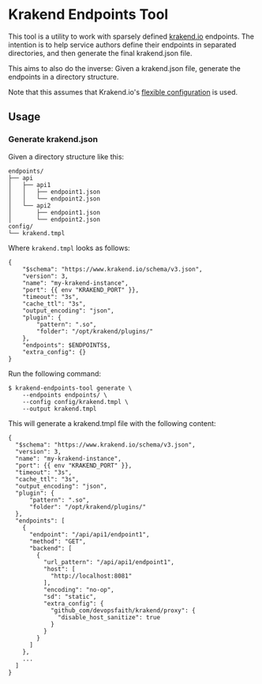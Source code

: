 # Krakend Endpoints Tool

This tool is a utility to work with sparsely defined [krakend.io](https://www.krakend.io/)
endpoints. The intention is to help service authors define their endpoints in
separated directories, and then generate the final krakend.json file.

This aims to also do the inverse: Given a krakend.json file, generate the
endpoints in a directory structure.

Note that this assumes that Krakend.io's [flexible configuration](
https://www.krakend.io/docs/configuration/flexible-config/) is used.

## Usage

### Generate krakend.json

Given a directory structure like this:

    endpoints/
    ├── api
    │   ├── api1
    │   │   ├── endpoint1.json
    │   │   └── endpoint2.json
    │   └── api2
    │       ├── endpoint1.json
    │       └── endpoint2.json
    config/
    └── krakend.tmpl

Where `krakend.tmpl` looks as follows:

    {
        "$schema": "https://www.krakend.io/schema/v3.json",
        "version": 3,
        "name": "my-krakend-instance",
        "port": {{ env "KRAKEND_PORT" }},
        "timeout": "3s",
        "cache_ttl": "3s",
        "output_encoding": "json",
        "plugin": {
            "pattern": ".so",
            "folder": "/opt/krakend/plugins/"
        },
        "endpoints": $ENDPOINTS$,
        "extra_config": {}
    }

Run the following command:

    $ krakend-endpoints-tool generate \
        --endpoints endpoints/ \
        --config config/krakend.tmpl \
        --output krakend.tmpl

This will generate a krakend.tmpl file with the following content:

    {
      "$schema": "https://www.krakend.io/schema/v3.json",
      "version": 3,
      "name": "my-krakend-instance",
      "port": {{ env "KRAKEND_PORT" }},
      "timeout": "3s",
      "cache_ttl": "3s",
      "output_encoding": "json",
      "plugin": {
          "pattern": ".so",
          "folder": "/opt/krakend/plugins/"
      },
      "endpoints": [
        {
          "endpoint": "/api/api1/endpoint1",
          "method": "GET",
          "backend": [
            {
              "url_pattern": "/api/api1/endpoint1",
              "host": [
                "http://localhost:8081"
              ],
              "encoding": "no-op",
              "sd": "static",
              "extra_config": {
                "github_com/devopsfaith/krakend/proxy": {
                  "disable_host_sanitize": true
                }
              }
            }
          ]
        },
        ...
      ]
    }
